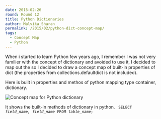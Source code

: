 ```yaml
---
date: 2015-02-26
round: Round 12
title: Python Dictionaries
author: Malvika Sharan
permalink: /2015/02/python-dict-concept-map/
tags:
  - Concept Map
  - Python
---
```

When i started to learn Python few years ago, I remember I was not very familier with the concept of dictionary and avoided to use it, I decided to map out the so I decided to draw a concept map of built-in properties of dict (the properties from collections.defaultdict is not included).

Here is built in properties and methos of python mapping type container, dictionary.

![Concept map for Python dictionary](https://www.dropbox.com/s/64y6ciq62iwhf1j/concept_map_Python_dict.png?dl=0)

It shows the built-in methods of dictionary in python.
<code>
SELECT <i>field_name, field_name</i> FROM <i>table_name</i>;
</code>
